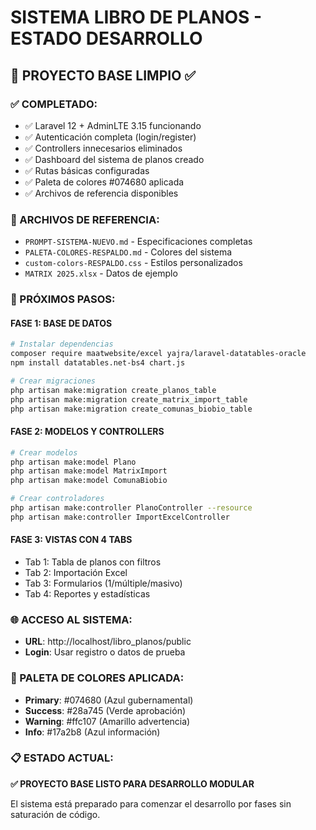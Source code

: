 # SISTEMA LIBRO DE PLANOS - ESTADO DESARROLLO

## 🎯 PROYECTO BASE LIMPIO ✅

### **✅ COMPLETADO:**
- ✅ Laravel 12 + AdminLTE 3.15 funcionando
- ✅ Autenticación completa (login/register)
- ✅ Controllers innecesarios eliminados
- ✅ Dashboard del sistema de planos creado
- ✅ Rutas básicas configuradas
- ✅ Paleta de colores #074680 aplicada
- ✅ Archivos de referencia disponibles

### **📂 ARCHIVOS DE REFERENCIA:**
- `PROMPT-SISTEMA-NUEVO.md` - Especificaciones completas
- `PALETA-COLORES-RESPALDO.md` - Colores del sistema
- `custom-colors-RESPALDO.css` - Estilos personalizados
- `MATRIX 2025.xlsx` - Datos de ejemplo

### **🚀 PRÓXIMOS PASOS:**

#### **FASE 1: BASE DE DATOS**
```bash
# Instalar dependencias
composer require maatwebsite/excel yajra/laravel-datatables-oracle
npm install datatables.net-bs4 chart.js

# Crear migraciones
php artisan make:migration create_planos_table
php artisan make:migration create_matrix_import_table
php artisan make:migration create_comunas_biobio_table
```

#### **FASE 2: MODELOS Y CONTROLLERS**
```bash
# Crear modelos
php artisan make:model Plano
php artisan make:model MatrixImport  
php artisan make:model ComunaBiobio

# Crear controladores
php artisan make:controller PlanoController --resource
php artisan make:controller ImportExcelController
```

#### **FASE 3: VISTAS CON 4 TABS**
- Tab 1: Tabla de planos con filtros
- Tab 2: Importación Excel
- Tab 3: Formularios (1/múltiple/masivo)
- Tab 4: Reportes y estadísticas

### **🌐 ACCESO AL SISTEMA:**
- **URL**: http://localhost/libro_planos/public
- **Login**: Usar registro o datos de prueba

### **🎨 PALETA DE COLORES APLICADA:**
- **Primary**: #074680 (Azul gubernamental)
- **Success**: #28a745 (Verde aprobación)  
- **Warning**: #ffc107 (Amarillo advertencia)
- **Info**: #17a2b8 (Azul información)

### **📋 ESTADO ACTUAL:**
**✅ PROYECTO BASE LISTO PARA DESARROLLO MODULAR**

El sistema está preparado para comenzar el desarrollo por fases sin saturación de código.